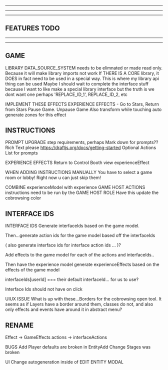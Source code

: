 --------------------------------------------------------------------------------------
--------------------------------------------------------------------------------------
--------------------------------------------------------------------------------------
FEATURES TODO
--------------------------------------------------------------------------------------
--------------------------------------------------------------------------------------
--------------------------------------------------------------------------------------

GAME
-------------

LIBRARY
  DATA_SOURCE_SYSTEM needs to be elimnated or made read only. Because it will make library imports not work
  If THERE IS A CORE library, it DOES in fact need to be used in a special way. This is where my library api thing can be used
  Maybe I should wait to complete the interface stuff because I want to like make a special library interface but the truth is we dont want one
  perhaps 'REPLACE_ID_1', REPLACE_ID_2, etc

IMPLEMENT THESE EFFECTS
  EXPERIENCE EFFECTS - Go to Stars, Return from Stars
  Pause Game. Unpause Game
  Also transform while touching 
    auto generate zones for this effect

INSTRUCTIONS
------------------
PROMPT UPGRADE
  step requirements, perhaps 
  Mark down for prompts?? Rich Text please https://draftjs.org/docs/getting-started
  Optional Actions List for prompts

EXPERIENCE EFFECTS
  Return to Control Booth view experienceEffect

WHEN ADDING INSTRUCTIONS MANUALLY
  You have to select a game room or lobby! Right now u can just skip them!

COMBINE 
  experienceModel with experience
      GAME HOST ACTIONS instructions need to be run by the GAME HOST
  ROLE
    Have this update the cobrowsing color

INTERFACE IDS
--------------------
INTERFACE IDS
  Generate interfaceIds based on the game model. 

  Then...generate action ids for the game model based off the interfaceIds 

  ( also generate interface ids for interface action ids ... )?

  Add effects to the game model for each of the actions and interfaceIds..

  Then have the experience model generate experienceEffects based on the effects of the game model 

  interfaceIds[userId] === their default interfaceId... for us to use?

  Interface Ids should not have on click

  UIUX ISSUE
    What is up with these...Borders for the cobrowsing open tool. It seems as if Layers have a border around them, classes do not, and also only effects and events have around it in abstract menu?

RENAME
---
  Effect -> GameEffects
  actions -> interfaceActions

BUGS
  Add Player defaults are broken in EntityAdd
  Change Stages was broken 

UI
  Change autogeneration inside of EDIT ENTITY MODAL